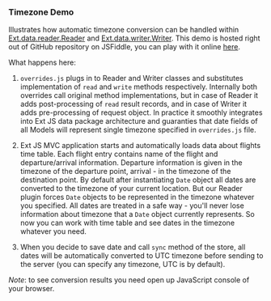 ### Timezone Demo

Illustrates how automatic timezone conversion can be handled within
[Ext.data.reader.Reader](http://docs.sencha.com/ext-js/4-0/#!/api/Ext.data.reader.Reader) and
[Ext.data.writer.Writer](http://docs.sencha.com/ext-js/4-0/#!/api/Ext.data.writer.Writer).
This demo is hosted right out of GitHub repository on JSFiddle, you can play with it online
[here](http://jsfiddle.net/gh/get/extjs/4.0.7/antonmoiseev/farata/tree/master/flex2ext/TimeZoneDemo/).

What happens here:

  1. `overrides.js` plugs in to Reader and Writer classes and substitutes implementation of `read`
     and `write` methods respectively. Internally both overrides call original method implementations,
     but in case of Reader it adds post-processing of `read` result records, and in case of Writer it
     adds pre-processing of request object. In practice it smoothly integrates into Ext JS data package
     architecture and guaranties that date fields of all Models will represent single timezone
     specified in `overrides.js` file.

  2. Ext JS MVC application starts and automatically loads data about flights time table. Each flight
     entry contains name of the flight and departure/arrival information. Departure information is
     given in the timezone of the departure point, arrival - in the timezone of the destination point.
     By default after instantiating `Date` object all dates are converted to the timezone of your current location.
     But our Reader plugin forces `Date` objects to be represented in the timezone whatever you specified.
     All dates are treated in a safe way - you'll never lose information about timezone that a `Date` object
     currently represents. So now you can work with time table and see dates in the timezone whatever you need.

  3. When you decide to save date and call `sync` method of the store, all dates will be automatically converted
     to UTC timezone before sending to the server (you can specify any timezone, UTC is by default).

*Note*: to see conversion results you need open up JavaScript console of your browser.